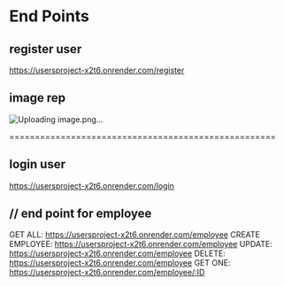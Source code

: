 # End Points

## register user
https://usersproject-x2t6.onrender.com/register

## image rep
![Uploading image.png…]()

====================================================
## login user
https://usersproject-x2t6.onrender.com/login

## // end point for employee

GET ALL: https://usersproject-x2t6.onrender.com/employee
CREATE EMPLOYEE: https://usersproject-x2t6.onrender.com/employee
UPDATE: https://usersproject-x2t6.onrender.com/employee
DELETE: https://usersproject-x2t6.onrender.com/employee
GET ONE: https://usersproject-x2t6.onrender.com/employee/:ID
